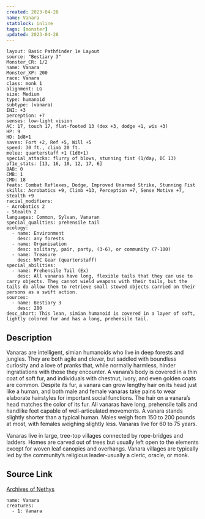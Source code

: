 ```yaml
---
created: 2023-04-28
name: Vanara
statblock: inline
tags: [monster]
updated: 2023-04-28
---
```

```statblock
layout: Basic Pathfinder 1e Layout
source: "Bestiary 3"
Monster_CR: 1/2
name: Vanara
Monster_XP: 200
race: Vanara
class: monk 1
alignment: LG
size: Medium
type: humanoid
subtype: (vanara)
INI: +3
perception: +7
senses: low-light vision
AC: 17, touch 17, flat-footed 13 (dex +3, dodge +1, wis +3)
HP: 9
HD: 1d8+1
saves: Fort +2, Ref +5, Will +5
speed: 30 ft., climb 20 ft.
melee: quarterstaff +1 (1d6+1)
special_attacks: flurry of blows, stunning fist (1/day, DC 13)
pf1e_stats: [13, 16, 10, 12, 17, 6]
BAB: 0
CMB: 1
CMD: 18
feats: Combat Reflexes, Dodge, Improved Unarmed Strike, Stunning Fist
skills: Acrobatics +9, Climb +13, Perception +7, Sense Motive +7, Stealth +9
racial_modifiers:
- Acrobatics 2
- Stealth 2
languages: Common, Sylvan, Vanaran
special_qualities: prehensile tail
ecology:
  - name: Environment
    desc: any forests
  - name: Organisation
    desc: solitary, pair, party, (3-6), or community (7-100)
  - name: Treasure
    desc: NPC Gear (quarterstaff)
special_abilities:
  - name: Prehensile Tail (Ex)
    desc: All vanaras have long, flexible tails that they can use to carry objects. They cannot wield weapons with their tails, but the tails do allow them to retrieve small stowed objects carried on their persons as a swift action.
sources:
  - name: Bestiary 3
    desc: 280
desc_short: This lean, simian humanoid is covered in a layer of soft, lightly colored fur and has a long, prehensile tail.
```
## Description
Vanaras are intelligent, simian humanoids who live in deep forests and jungles. They are both agile and clever, but saddled with boundless curiosity and a love of pranks that, while normally harmless, hinder ingratiations with those they encounter. A vanara’s body is covered in a thin coat of soft fur, and individuals with chestnut, ivory, and even golden coats are common. Despite its fur, a vanara can grow lengthy hair on its head just like a human, and both male and female vanaras take pains to wear elaborate hairstyles for important social functions. The hair on a vanara’s head matches the color of its fur. All vanaras have long, prehensile tails and handlike feet capable of well-articulated movements. A vanara stands slightly shorter than a typical human. Males weigh from 150 to 200 pounds at most, with females weighing slightly less. Vanaras live for 60 to 75 years.

Vanaras live in large, tree-top villages connected by rope-bridges and ladders. Homes are carved out of trees but usually left open to the elements except for woven leaf canopies and overhangs. Vanara villages are typically led by the community’s religious leader-usually a cleric, oracle, or monk.
## Source Link
[Archives of Nethys](https://aonprd.com/MonsterDisplay.aspx?ItemName=Vanara)
```encounter-table
name: Vanara
creatures:
  - 1: Vanara
```
